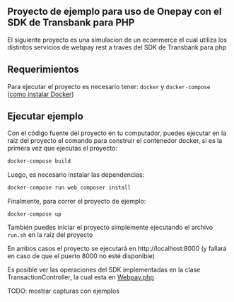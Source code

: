 Proyecto de ejemplo para uso de Onepay con el SDK de Transbank para PHP
--

El siguiente proyecto es una simulacion de un ecommerce el cual utiliza los distintos servicios de webpay rest a traves del SDK de Transbank para php


## Requerimientos
Para ejecutar el proyecto es necesario tener: 
 ```docker``` y ```docker-compose``` ([como instalar Docker](https://docs.docker.com/install/))

## Ejecutar ejemplo
Con el código fuente del proyecto en tu computador, puedes ejecutar en la raíz del proyecto el comando para construir el contenedor docker, si es la primera vez que ejecutas el proyecto:
```bash
docker-compose build
```
Luego, es necesario instalar las dependencias:
```bash
docker-compose run web composer install
```
Finalmente, para correr el proyecto de ejemplo:
```
docker-compose up
```
También puedes iniciar el proyecto simplemente ejecutando el archivo `run.sh` en la raíz del proyecto

En ambos casos el proyecto se ejecutará en http://localhost:8000 (y fallará en caso de que el puerto 8000 no esté disponible)

Es posible ver las operaciones del SDK implementadas en la clase TransactionController,
la cual esta en [Webpay.php](./app/Http/Controllers/Webpay.php)


TODO: mostrar capturas con ejemplos
